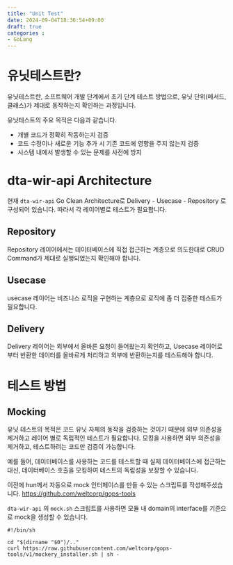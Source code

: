 ```yaml
---
title: "Unit Test"
date: 2024-09-04T18:36:54+09:00
draft: true
categories :
- GoLang
---
```



# 유닛테스트란?

유닛테스트란, 소프트웨어 개발 단계에서 초기 단계 테스트 방법으로, 유닛 단위(메서드, 클래스)가 제대로 동작하는지 확인하는 과정입니다.

유닛테스트의 주요 목적은 다음과 같습니다.

- 개별 코드가 정확히 작동하는지 검증
- 코드 수정이나 새로운 기능 추가 시 기존 코드에 영향을 주지 않는지 검증
- 시스템 내에서 발생할 수 있는 문제를 사전에 방지

# dta-wir-api Architecture

현재 `dta-wir-api` Go Clean Architecture로 Delivery - Usecase - Repository 로 구성되어 있습니다. 따라서 각 레이어별로 테스트가 필요합니다.

## Repository

Repository 레이어에서는 데이터베이스에 직접 접근하는 계층으로 의도한대로 CRUD Command가 제대로 실행되었는지 확인해야 합니다.

## Usecase

usecase 레이어는 비즈니스 로직을 구현하는 계층으로 로직에 좀 더 집중한 테스트가 필요합니다.

## Delivery

Delivery 레이어는 외부에서 올바른 요청이 들어왔는지 확인하고, Usecase 레이어로부터 반환한 데이터를 올바르게 처리하고 외부에 반환하는지를 테스트해야 합니다.

# 테스트 방법

## Mocking

유닛 테스트의 목적은 코드 유닛 자체의 동작을 검증하는 것이기 때문에 외부 의존성을 제거하고 레이어 별로 독립적인 테스트가 필요합니다. 모킹을 사용하면 외부 의존성을 제거하고, 테스트하려는 코드만 검증이 가능합니다.

예를 들어, 데이터베이스를 사용하는 코드를 테스트할 때 실제 데이터베이스에 접근하는 대신, 데이터베이스 호출을 모킹하여 테스트의 독립성을 보장할 수 있습니다.

이전에 hun께서 자동으로 mock 인터페이스를 만들 수 있는 스크립트를 작성해주셨습니다. https://github.com/weltcorp/gops-tools

`dta-wir-api` 의 `mock.sh` 스크립트를 사용하면 모듈 내 domain의 interface를 기준으로 mock을 생성할 수 있습니다.

```
#!/bin/sh

cd "$(dirname "$0")/.."
curl https://raw.githubusercontent.com/weltcorp/gops-tools/v1/mockery_installer.sh | sh -
```